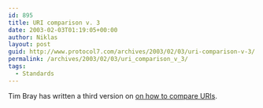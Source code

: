 ```yaml
---
id: 895
title: URI comparison v. 3
date: 2003-02-03T01:19:05+00:00
author: Niklas
layout: post
guid: http://www.protocol7.com/archives/2003/02/03/uri-comparison-v-3/
permalink: /archives/2003/02/03/uri_comparison_v_3/
tags:
  - Standards
---
```

<div class='microid-dd5da7e024f38abdb726244e3723f754a81d60a0'>
  <p>
    Tim Bray has written a third version on <a  href="http://www.textuality.com/tag/uri-comp-3.html">on how to compare URIs</a>.
  </p>
</div>